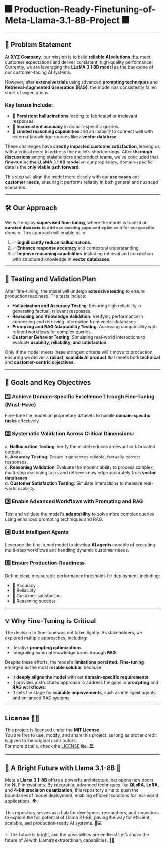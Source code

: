# 🎆 **Production-Ready-Finetuning-of-Meta-Llama-3.1-8B-Project** 🎆  

---

## 🚩 **Problem Statement**  

At **XYZ Company**, our mission is to build **reliable AI solutions** that meet customer expectations and deliver consistent, high-quality performance. Currently, we are leveraging the **LLaMA 3.1 8B model** as the backbone of our customer-facing AI systems.  

However, after **extensive trials** using advanced **prompting techniques** and **Retrieval-Augmented Generation (RAG)**, the model has consistently fallen short of expectations.  

### **Key Issues Include:**  
- 🔴 **Persistent hallucinations** leading to fabricated or irrelevant responses.  
- 🔴 **Inconsistent accuracy** in domain-specific queries.  
- 🔴 **Limited reasoning capabilities** and an inability to connect well with external knowledge sources like a **vector database**.  

These challenges have **directly impacted customer satisfaction**, leaving us with a critical need to address the model’s shortcomings. After **thorough discussions** among stakeholders and product teams, we’ve concluded that **fine-tuning the LLaMA 3.1 8B model** on our proprietary, domain-specific data is the **only viable path forward**.  

This step will align the model more closely with our **use cases** and **customer needs**, ensuring it performs reliably in both general and nuanced scenarios.  

---

## 🛠 **Our Approach**  

We will employ **supervised fine-tuning**, where the model is trained on **curated datasets** to address existing gaps and optimize it for our specific domain. This approach will enable us to:  
1. ✅ **Significantly reduce hallucinations.**  
2. ✅ **Enhance response accuracy** and contextual understanding.  
3. ✅ **Improve reasoning capabilities**, including retrieval and connection with structured knowledge in **vector databases**.  

---

## 🧪 **Testing and Validation Plan**  

After fine-tuning, the model will undergo **extensive testing** to ensure production readiness. The tests include:  
- **Hallucination and Accuracy Testing**: Ensuring high reliability in generating factual, relevant responses.  
- **Reasoning and Knowledge Validation**: Verifying performance in connecting and retrieving information from vector databases.  
- **Prompting and RAG Adaptability Testing**: Assessing compatibility with refined workflows for complex queries.  
- **Customer Behavior Testing**: Simulating real-world interactions to evaluate **usability, reliability, and satisfaction**.  

Only if the model meets these stringent criteria will it move to production, ensuring we deliver a **robust, scalable AI product** that meets both **technical** and **customer-centric objectives**.

---

## 🎯 **Goals and Key Objectives**  

### 1️⃣ **Achieve Domain-Specific Excellence Through Fine-Tuning (Must-Have)**  
Fine-tune the model on proprietary datasets to handle **domain-specific tasks** effectively.  

### 2️⃣ **Systematic Validation Across Critical Dimensions:**  
a. **Hallucination Testing**: Verify the model reduces irrelevant or fabricated outputs.  
b. **Accuracy Testing**: Ensure it generates reliable, factually correct responses.  
c. **Reasoning Validation**: Evaluate the model’s ability to process complex, multi-step reasoning tasks and retrieve knowledge accurately from **vector databases**.  
d. **Customer Satisfaction Testing**: Simulate interactions to measure real-world usability.  

### 3️⃣ **Enable Advanced Workflows with Prompting and RAG**  
Test and validate the model's **adaptability** to solve more complex queries using enhanced prompting techniques and RAG.  

### 4️⃣ **Build Intelligent Agents**  
Leverage the fine-tuned model to develop **AI agents** capable of executing multi-step workflows and handling dynamic customer needs.  

### 5️⃣ **Ensure Production-Readiness**  
Define clear, measurable performance thresholds for deployment, including:  
- 🎯 Accuracy  
- 🎯 Reliability  
- 🎯 Customer satisfaction  
- 🎯 Reasoning success  

---

## 💡 **Why Fine-Tuning is Critical**  

The decision to fine-tune was not taken lightly. As stakeholders, we explored multiple approaches, including:  
- Iterative **prompting optimizations**.  
- Integrating external knowledge bases through **RAG**.  

Despite these efforts, the model’s **limitations persisted**. **Fine-tuning** emerged as the most **reliable solution** because:  
- It **deeply aligns the model** with our **domain-specific requirements**.  
- It provides a structured approach to address the gaps in **prompting** and **RAG workflows**.  
- It sets the stage for **scalable improvements**, such as intelligent agents and enhanced RAG systems.  

---




## License 📜✨

This project is licensed under the **MIT License**.  
You are free to use, modify, and share this project, as long as proper credit is given to the original contributors.  
For more details, check the [LICENSE](LICENSE) file. 🏛️  

---

## 🌠 A Bright Future with Llama 3.1-8B 🌠

Meta's **Llama 3.1-8B** offers a powerful architecture that opens new doors for NLP innovations. By integrating advanced techniques like **QLoRA**, **LoRA**, and **4-bit precision quantization**, this repository aims to push the boundaries of model deployment, enabling efficient solutions for real-world applications. 🌍💡  

This repository serves as a hub for developers, researchers, and innovators to explore the full potential of Llama 3.1-8B, paving the way for efficient, scalable, and production-ready AI systems. 🚀💻  

✨ The future is bright, and the possibilities are endless! Let’s shape the future of AI with Llama’s extraordinary capabilities. 🎇🎆
